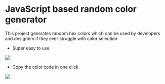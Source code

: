 # JavaScript based random color generator
 This project generates random hex colors which can be used by developers and designers if they ever struggle with color selection.
 
 - Super easy to use
 <img src="https://user-images.githubusercontent.com/66639966/135715545-9848a891-f619-4ad8-b462-a58d9a578cd4.png" />
 <br />

 - Copy the color code in one click.
 <img src="https://user-images.githubusercontent.com/66639966/135715504-67db0f2d-4931-412d-a433-60f8ca69540e.png" />
